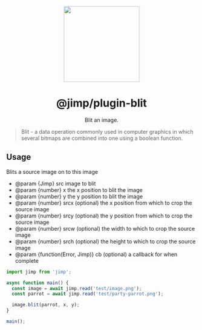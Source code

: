 <div align="center">
  <img width="200" height="200"
    src="https://s3.amazonaws.com/pix.iemoji.com/images/emoji/apple/ios-11/256/crayon.png">
  <h1>@jimp/plugin-blit</h1>
  <p>Blit an image.</p>
</div>

> Blit - a data operation commonly used in computer graphics in which several bitmaps are combined into one using a boolean function.

## Usage

Blits a source image on to this image

- @param {Jimp} src image to blit
- @param {number} x the x position to blit the image
- @param {number} y the y position to blit the image
- @param {number} srcx (optional) the x position from which to crop the source image
- @param {number} srcy (optional) the y position from which to crop the source image
- @param {number} srcw (optional) the width to which to crop the source image
- @param {number} srch (optional) the height to which to crop the source image
- @param {function(Error, Jimp)} cb (optional) a callback for when complete

```js
import jimp from 'jimp';

async function main() {
  const image = await jimp.read('test/image.png');
  const parrot = await jimp.read('test/party-parrot.png');

  image.blit(parrot, x, y);
}

main();
```
